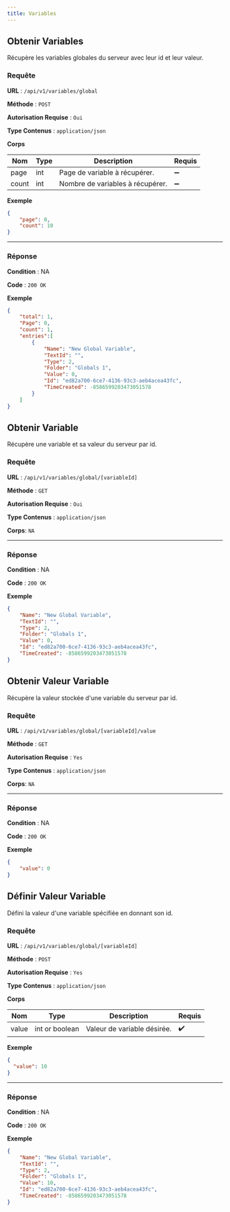 ```yaml
---
title: Variables
---
```



## Obtenir Variables

Récupère les variables globales du serveur avec leur id et leur valeur.

### Requête

**URL** : `/api/v1/variables/global`

**Méthode** : `POST`

**Autorisation Requise** : `Oui`

**Type Contenus** : `application/json`

**Corps**

| Nom   | Type | Description | Requis |
| ----- | ---- |------------ | -------- |
| page | int  | Page de variable à récupérer. | :heavy_minus_sign: |
| count | int  | Nombre de variables à récupérer. | :heavy_minus_sign: |

**Exemple**

```json
{
	"page": 0,
	"count": 10
}
```

---

### Réponse

**Condition** : NA

**Code** : `200 OK`

**Exemple**

```json
{
    "total": 1,
    "Page": 0,
    "count": 1,
    "entries":[
        {
            "Name": "New Global Variable",
            "TextId": "",
            "Type": 2,
            "Folder": "Globals 1",
            "Value": 0,
            "Id": "ed82a700-6ce7-4136-93c3-aeb4acea43fc",
            "TimeCreated": -8586599203473051578
        }
    ]
}
```

## Obtenir Variable

Récupère une variable et sa valeur du serveur par id.

### Requête

**URL** : `/api/v1/variables/global/[variableId]`

**Méthode** : `GET`

**Autorisation Requise** : `Oui`

**Type Contenus** : `application/json`

**Corps**: `NA`

---

### Réponse

**Condition** : NA

**Code** : `200 OK`

**Exemple**

```json
{
    "Name": "New Global Variable",
    "TextId": "",
    "Type": 2,
    "Folder": "Globals 1",
    "Value": 0,
    "Id": "ed82a700-6ce7-4136-93c3-aeb4acea43fc",
    "TimeCreated": -8586599203473051578
}
```

## Obtenir Valeur Variable

Récupère la valeur stockée d'une variable du serveur par id.

### Requête

**URL** : `/api/v1/variables/global/[variableId]/value`

**Méthode** : `GET`

**Autorisation Requise** : `Yes`

**Type Contenus** : `application/json`

**Corps**: `NA`

---

### Réponse

**Condition** : NA

**Code** : `200 OK`

**Exemple**

```json
{
    "value": 0
}
```



## Définir Valeur Variable

Défini la valeur d'une variable spécifiée en donnant son id.

### Requête

**URL** : `/api/v1/variables/global/[variableId]`

**Méthode** : `POST`

**Autorisation Requise** : `Yes`

**Type Contenus** : `application/json`

**Corps**

| Nom   | Type | Description | Requis |
| ----- | ---- |------------ | -------- |
| value | int or boolean | Valeur de variable désirée. | :heavy_check_mark: |

**Exemple**

```json
{
  "value": 10
}
```

---

### Réponse

**Condition** : NA

**Code** : `200 OK`

**Exemple**

```json
{
    "Name": "New Global Variable",
    "TextId": "",
    "Type": 2,
    "Folder": "Globals 1",
    "Value": 10,
    "Id": "ed82a700-6ce7-4136-93c3-aeb4acea43fc",
    "TimeCreated": -8586599203473051578
}
```
